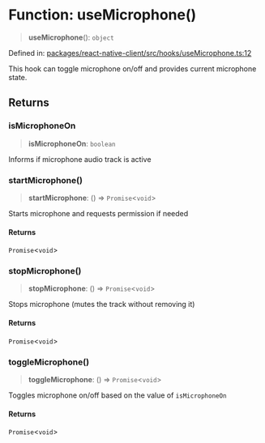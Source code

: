 # Function: useMicrophone()

> **useMicrophone**(): `object`

Defined in: [packages/react-native-client/src/hooks/useMicrophone.ts:12](https://github.com/fishjam-cloud/mobile-client-sdk/blob/b59d08631f5fbe1fa162c766a63916c14024e0d4/packages/react-native-client/src/hooks/useMicrophone.ts#L12)

This hook can toggle microphone on/off and provides current microphone state.

## Returns

### isMicrophoneOn

> **isMicrophoneOn**: `boolean`

Informs if microphone audio track is active

### startMicrophone()

> **startMicrophone**: () => `Promise`\<`void`\>

Starts microphone and requests permission if needed

#### Returns

`Promise`\<`void`\>

### stopMicrophone()

> **stopMicrophone**: () => `Promise`\<`void`\>

Stops microphone (mutes the track without removing it)

#### Returns

`Promise`\<`void`\>

### toggleMicrophone()

> **toggleMicrophone**: () => `Promise`\<`void`\>

Toggles microphone on/off based on the value of `isMicrophoneOn`

#### Returns

`Promise`\<`void`\>
